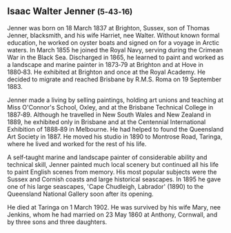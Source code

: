 
## Isaac Walter Jenner <small>(5‑43‑16)</small>

Jenner was born on 18 March 1837 at Brighton, Sussex, son of Thomas Jenner, blacksmith, and his wife Harriet, nee Walter. Without known formal education, he worked on oyster boats and signed on for a voyage in Arctic waters. In March 1855 he joined the Royal Navy, serving during the Crimean War in the Black Sea. Discharged in 1865, he learned to paint and worked as a landscape and marine painter in 1873‑79 at Brighton and at Hove in 1880‑83. He exhibited at Brighton and once at the Royal Academy. He decided to migrate and reached Brisbane by R.M.S. Roma on 19 September 1883.

Jenner made a living by selling paintings, holding art unions and teaching at Miss O'Connor's School, Oxley, and at the Brisbane Technical College in 1887‑89. Although he travelled in New South Wales and New Zealand in 1889, he exhibited only in Brisbane and at the Centennial International Exhibition of 1888‑89 in Melbourne. He had helped to found the Queensland Art Society in 1887. He moved his studio in 1890 to Montrose Road, Taringa, where he lived and worked for the rest of his life.

A self‑taught marine and landscape painter of considerable ability and technical skill, Jenner painted much local scenery but continued all his life to paint English scenes from memory. His most popular subjects were the Sussex and Cornish coasts and large historical seascapes. In 1895 he gave one of his large seascapes, 'Cape Chudleigh, Labrador' (1890) to the Queensland National Gallery soon after its opening.

He died at Taringa on 1 March 1902. He was survived by his wife Mary, nee Jenkins, whom he had married on 23 May 1860 at Anthony, Cornwall, and by three sons and three daughters.
